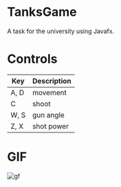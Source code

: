 # TanksGame
A task for the university using Javafx.
# Controls
| Key | Description |
| ------ | ------ |
| A, D | movement |
| C | shoot |
| W, S | gun angle |
| Z, X | shot power |
# GIF
![gf](https://user-images.githubusercontent.com/30340548/120523133-3daf8080-c3de-11eb-9adb-7521f64cf756.gif)
